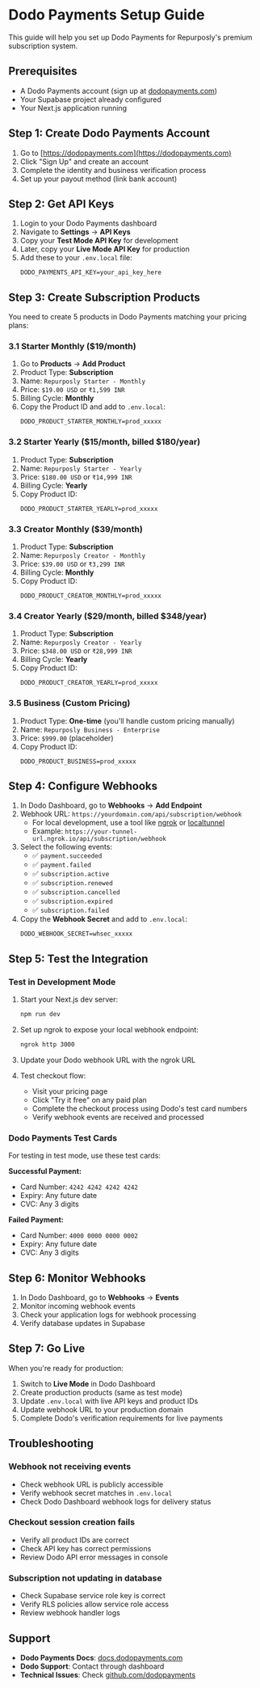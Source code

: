 # Dodo Payments Setup Guide

This guide will help you set up Dodo Payments for Repurposly's premium subscription system.

## Prerequisites

- A Dodo Payments account (sign up at [dodopayments.com](https://dodopayments.com))
- Your Supabase project already configured
- Your Next.js application running

## Step 1: Create Dodo Payments Account

1. Go to [https://dodopayments.com](https://dodopayments.com)
2. Click "Sign Up" and create an account
3. Complete the identity and business verification process
4. Set up your payout method (link bank account)

## Step 2: Get API Keys

1. Login to your Dodo Payments dashboard
2. Navigate to **Settings** → **API Keys**
3. Copy your **Test Mode API Key** for development
4. Later, copy your **Live Mode API Key** for production
5. Add these to your `.env.local` file:
   ```
   DODO_PAYMENTS_API_KEY=your_api_key_here
   ```

## Step 3: Create Subscription Products

You need to create 5 products in Dodo Payments matching your pricing plans:

### 3.1 Starter Monthly ($19/month)
1. Go to **Products** → **Add Product**
2. Product Type: **Subscription**
3. Name: `Repurposly Starter - Monthly`
4. Price: `$19.00 USD` or `₹1,599 INR`
5. Billing Cycle: **Monthly**
6. Copy the Product ID and add to `.env.local`:
   ```
   DODO_PRODUCT_STARTER_MONTHLY=prod_xxxxx
   ```

### 3.2 Starter Yearly ($15/month, billed $180/year)
1. Product Type: **Subscription**
2. Name: `Repurposly Starter - Yearly`
3. Price: `$180.00 USD` or `₹14,999 INR`
4. Billing Cycle: **Yearly**
5. Copy Product ID:
   ```
   DODO_PRODUCT_STARTER_YEARLY=prod_xxxxx
   ```

### 3.3 Creator Monthly ($39/month)
1. Product Type: **Subscription**
2. Name: `Repurposly Creator - Monthly`
3. Price: `$39.00 USD` or `₹3,299 INR`
4. Billing Cycle: **Monthly**
5. Copy Product ID:
   ```
   DODO_PRODUCT_CREATOR_MONTHLY=prod_xxxxx
   ```

### 3.4 Creator Yearly ($29/month, billed $348/year)
1. Product Type: **Subscription**
2. Name: `Repurposly Creator - Yearly`
3. Price: `$348.00 USD` or `₹28,999 INR`
4. Billing Cycle: **Yearly**
5. Copy Product ID:
   ```
   DODO_PRODUCT_CREATOR_YEARLY=prod_xxxxx
   ```

### 3.5 Business (Custom Pricing)
1. Product Type: **One-time** (you'll handle custom pricing manually)
2. Name: `Repurposly Business - Enterprise`
3. Price: `$999.00` (placeholder)
4. Copy Product ID:
   ```
   DODO_PRODUCT_BUSINESS=prod_xxxxx
   ```

## Step 4: Configure Webhooks

1. In Dodo Dashboard, go to **Webhooks** → **Add Endpoint**
2. Webhook URL: `https://yourdomain.com/api/subscription/webhook`
   - For local development, use a tool like [ngrok](https://ngrok.com) or [localtunnel](https://localtunnel.github.io/www/)
   - Example: `https://your-tunnel-url.ngrok.io/api/subscription/webhook`
3. Select the following events:
   - ✅ `payment.succeeded`
   - ✅ `payment.failed`
   - ✅ `subscription.active`
   - ✅ `subscription.renewed`
   - ✅ `subscription.cancelled`
   - ✅ `subscription.expired`
   - ✅ `subscription.failed`
4. Copy the **Webhook Secret** and add to `.env.local`:
   ```
   DODO_WEBHOOK_SECRET=whsec_xxxxx
   ```

## Step 5: Test the Integration

### Test in Development Mode

1. Start your Next.js dev server:
   ```bash
   npm run dev
   ```

2. Set up ngrok to expose your local webhook endpoint:
   ```bash
   ngrok http 3000
   ```

3. Update your Dodo webhook URL with the ngrok URL

4. Test checkout flow:
   - Visit your pricing page
   - Click "Try it free" on any paid plan
   - Complete the checkout process using Dodo's test card numbers
   - Verify webhook events are received and processed

### Dodo Payments Test Cards

For testing in test mode, use these test cards:

**Successful Payment:**
- Card Number: `4242 4242 4242 4242`
- Expiry: Any future date
- CVC: Any 3 digits

**Failed Payment:**
- Card Number: `4000 0000 0000 0002`
- Expiry: Any future date
- CVC: Any 3 digits

## Step 6: Monitor Webhooks

1. In Dodo Dashboard, go to **Webhooks** → **Events**
2. Monitor incoming webhook events
3. Check your application logs for webhook processing
4. Verify database updates in Supabase

## Step 7: Go Live

When you're ready for production:

1. Switch to **Live Mode** in Dodo Dashboard
2. Create production products (same as test mode)
3. Update `.env.local` with live API keys and product IDs
4. Update webhook URL to your production domain
5. Complete Dodo's verification requirements for live payments

## Troubleshooting

### Webhook not receiving events
- Check webhook URL is publicly accessible
- Verify webhook secret matches in `.env.local`
- Check Dodo Dashboard webhook logs for delivery status

### Checkout session creation fails
- Verify all product IDs are correct
- Check API key has correct permissions
- Review Dodo API error messages in console

### Subscription not updating in database
- Check Supabase service role key is correct
- Verify RLS policies allow service role access
- Review webhook handler logs

## Support

- **Dodo Payments Docs**: [docs.dodopayments.com](https://docs.dodopayments.com)
- **Dodo Support**: Contact through dashboard
- **Technical Issues**: Check [github.com/dodopayments](https://github.com/dodopayments)
